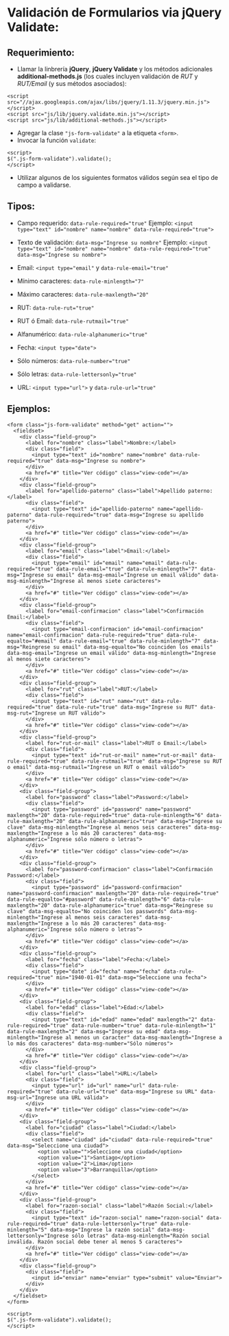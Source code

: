 # Validación de Formularios via jQuery Validate:

## Requerimiento:

- Llamar la linbrería **jQuery**, **jQuery Validate** y los métodos adicionales **additional-methods.js** (los cuales incluyen validación de *RUT* y *RUT/Email* (y sus métodos asociados):

```
<script src="//ajax.googleapis.com/ajax/libs/jquery/1.11.3/jquery.min.js"></script>
<script src="js/lib/jquery.validate.min.js"></script>
<script src="js/lib/additional-methods.js"></script>
```

-  Agregar la clase `"js-form-validate"` a la etiqueta `<form>`.
-  Invocar la función `validate`:

```
<script>
$(".js-form-validate").validate();
</script>
```

- Utilizar algunos de los siguientes formatos válidos según sea el tipo de campo a validarse.

## Tipos:

- Campo requerido: `data-rule-required="true"`
Ejemplo: `<input type="text" id="nombre" name="nombre" data-rule-required="true">`

- Texto de validación: `data-msg="Ingrese su nombre"`
Ejemplo: `<input type="text" id="nombre" name="nombre" data-rule-required="true" data-msg="Ingrese su nombre">`

- Email: `<input type="email"` y `data-rule-email="true"`
- Mínimo caracteres: `data-rule-minlength="7"`
- Máximo caracteres: `data-rule-maxlength="20"`
- RUT: `data-rule-rut="true"`
- RUT ó Email: `data-rule-rutmail="true"`
- Alfanumérico: `data-rule-alphanumeric="true"`
- Fecha: `<input type="date">`
- Sólo números: `data-rule-number="true"`
- Sólo letras: `data-rule-lettersonly="true"`
- URL: `<input type="url">` y `data-rule-url="true"`


## Ejemplos:

```
<form class="js-form-validate" method="get" action="">
  <fieldset>
    <div class="field-group">
      <label for="nombre" class="label">Nombre:</label>
      <div class="field">
        <input type="text" id="nombre" name="nombre" data-rule-required="true" data-msg="Ingrese su nombre">
      </div>
      <a href="#" title="Ver código" class="view-code"></a>
    </div>
    <div class="field-group">
      <label for="apellido-paterno" class="label">Apellido paterno:</label>
      <div class="field">
        <input type="text" id="apellido-paterno" name="apellido-paterno" data-rule-required="true" data-msg="Ingrese su apellido paterno">
      </div>
      <a href="#" title="Ver código" class="view-code"></a>
    </div>
    <div class="field-group">
      <label for="email" class="label">Email:</label>
      <div class="field">
        <input type="email" id="email" name="email" data-rule-required="true" data-rule-email="true" data-rule-minlength="7" data-msg="Ingrese su email" data-msg-email="Ingrese un email válido" data-msg-minlength="Ingrese al menos siete caracteres">
      </div>
      <a href="#" title="Ver código" class="view-code"></a>
    </div>
    <div class="field-group">
      <label for="email-confirmacion" class="label">Confirmación Email:</label>
      <div class="field">
        <input type="email-confirmacion" id="email-confirmacion" name="email-confirmacion" data-rule-required="true" data-rule-equalto="#email" data-rule-email="true" data-rule-minlength="7" data-msg="Reingrese su email" data-msg-equalto="No coinciden los emails" data-msg-email="Ingrese un email válido" data-msg-minlength="Ingrese al menos siete caracteres">
      </div>
      <a href="#" title="Ver código" class="view-code"></a>
    </div>
    <div class="field-group">
      <label for="rut" class="label">RUT:</label>
      <div class="field">
        <input type="text" id="rut" name="rut" data-rule-required="true" data-rule-rut="true" data-msg="Ingrese su RUT" data-msg-rut="Ingrese un RUT válido">
      </div>
      <a href="#" title="Ver código" class="view-code"></a>
    </div>
    <div class="field-group">
      <label for="rut-or-mail" class="label">RUT o Email:</label>
      <div class="field">
        <input type="text" id="rut-or-mail" name="rut-or-mail" data-rule-required="true" data-rule-rutmail="true" data-msg="Ingrese su RUT o email" data-msg-rutmail="Ingrese un RUT o email válido">
      </div>
      <a href="#" title="Ver código" class="view-code"></a>
    </div>
    <div class="field-group">
      <label for="password" class="label">Password:</label>
      <div class="field">
        <input type="password" id="password" name="password" maxlength="20" data-rule-required="true" data-rule-minlength="6" data-rule-maxlength="20" data-rule-alphanumeric="true" data-msg="Ingrese su clave" data-msg-minlength="Ingrese al menos seis caracteres" data-msg-maxlength="Ingrese a lo más 20 caracteres" data-msg-alphanumeric="Ingrese sólo número o letras">
      </div>
      <a href="#" title="Ver código" class="view-code"></a>
    </div>
    <div class="field-group">
      <label for="password-confirmacion" class="label">Confirmación Password:</label>
      <div class="field">
        <input type="password" id="password-confirmacion" name="password-confirmacion" maxlength="20" data-rule-required="true" data-rule-equalto="#password" data-rule-minlength="6" data-rule-maxlength="20" data-rule-alphanumeric="true" data-msg="Reingrese su clave" data-msg-equalto="No coinciden los passwords" data-msg-minlength="Ingrese al menos seis caracteres" data-msg-maxlength="Ingrese a lo más 20 caracteres" data-msg-alphanumeric="Ingrese sólo número o letras">
      </div>
      <a href="#" title="Ver código" class="view-code"></a>
    </div>
    <div class="field-group">
      <label for="fecha" class="label">Fecha:</label>
      <div class="field">
        <input type="date" id="fecha" name="fecha" data-rule-required="true" min="1940-01-01" data-msg="Seleccione una fecha">
      </div>
      <a href="#" title="Ver código" class="view-code"></a>
    </div>
    <div class="field-group">
      <label for="edad" class="label">Edad:</label>
      <div class="field">
        <input type="text" id="edad" name="edad" maxlength="2" data-rule-required="true" data-rule-number="true" data-rule-minlength="1" data-rule-maxlength="2" data-msg="Ingrese su edad" data-msg-minlength="Ingrese al menos un caracter" data-msg-maxlength="Ingrese a lo más dos caracteres" data-msg-number="Sólo números">
      </div>
      <a href="#" title="Ver código" class="view-code"></a>
    </div>
    <div class="field-group">
      <label for="url" class="label">URL:</label>
      <div class="field">
        <input type="url" id="url" name="url" data-rule-required="true" data-rule-url="true" data-msg="Ingrese su URL" data-msg-url="Ingrese una URL válida">
      </div>
      <a href="#" title="Ver código" class="view-code"></a>
    </div>
    <div class="field-group">
      <label for="ciudad" class="label">Ciudad:</label>
      <div class="field">
        <select name="ciudad" id="ciudad" data-rule-required="true" data-msg="Seleccione una ciudad">
          <option value="">Seleccione una ciudad</option>
          <option value="1">Santiago</option>
          <option value="2">Lima</option>
          <option value="3">Barranquilla</option>
        </select>
      </div>
      <a href="#" title="Ver código" class="view-code"></a>
    </div>
    <div class="field-group">
      <label for="razon-social" class="label">Razón Social:</label>
      <div class="field">
        <input type="text" id="razon-social" name="razon-social" data-rule-required="true" data-rule-lettersonly="true" data-rule-minlength="5" data-msg="Ingrese la razón social" data-msg-lettersonly="Ingrese sólo letras" data-msg-minlength="Razón social inválida. Razón social debe tener al menos 5 caracteres">
      </div>
      <a href="#" title="Ver código" class="view-code"></a>
    </div>
    <div class="field-group">
      <div class="field">
        <input id="enviar" name="enviar" type="submit" value="Enviar">
      </div>
    </div>
  </fieldset>
</form>

<script>
$(".js-form-validate").validate();
</script>
